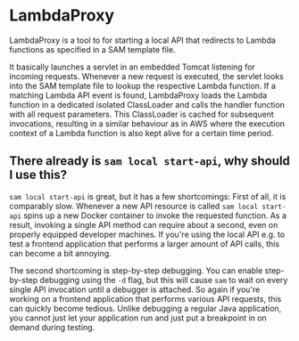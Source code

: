 # LambdaProxy

LambdaProxy is a tool to for starting a local API that redirects to Lambda functions as specified in a SAM template file.

It basically launches a servlet in an embedded Tomcat listening for incoming requests. Whenever a new request is executed,
the servlet looks into the SAM template file to lookup the respective Lambda function. If a matching Lambda API event
is found, LambdaProxy loads the Lambda function in a dedicated isolated ClassLoader and calls the handler function with all request
parameters. This ClassLoader is cached for subsequent invocations, resulting in a similar behaviour as in AWS where the
execution context of a Lambda function is also kept alive for a certain time period.

## There already is `sam local start-api`, why should I use this?

`sam local start-api` is great, but it has a few shortcomings: First of all, it is comparably slow. Whenever a new API resource
is called `sam local start-api` spins up a new Docker container to invoke the requested function. As a result, invoking
a single API method can require about a second, even on properly equipped developer machines. If you're using the
local API e.g. to test a frontend application that performs a larger amount of API calls, this can become a bit annoying.

The second shortcoming is step-by-step debugging. You can enable step-by-step debugging using the `-d` flag, but this will
cause `sam` to wait on every single API invocation until a debugger is attached. So again if you're working on a frontend
application that performs various API requests, this can quickly become tedious. Unlike debugging a regular Java
application, you cannot just let your application run and just put a breakpoint in on demand during testing.
